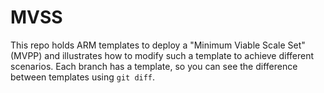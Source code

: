 MVSS
====

This repo holds ARM templates to deploy a "Minimum Viable Scale Set" (MVPP) and illustrates how to modify such a template to achieve different scenarios. Each branch has a template, so you can see the difference between templates using `git diff`.